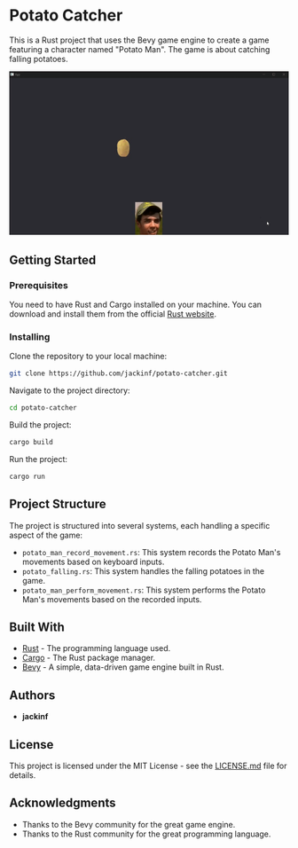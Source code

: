 # Potato Catcher

This is a Rust project that uses the Bevy game engine to create a game featuring a character named "Potato Man". 
The game is about catching falling potatoes.

![Potato Catcher](docs/demo.gif)

## Getting Started

### Prerequisites

You need to have Rust and Cargo installed on your machine. You can download and install them from the official [Rust website](https://www.rust-lang.org/tools/install).

### Installing

Clone the repository to your local machine:

```bash
git clone https://github.com/jackinf/potato-catcher.git
```

Navigate to the project directory:

```bash
cd potato-catcher
```

Build the project:

```bash
cargo build
```

Run the project:

```bash
cargo run
```

## Project Structure

The project is structured into several systems, each handling a specific aspect of the game:

- `potato_man_record_movement.rs`: This system records the Potato Man's movements based on keyboard inputs.
- `potato_falling.rs`: This system handles the falling potatoes in the game.
- `potato_man_perform_movement.rs`: This system performs the Potato Man's movements based on the recorded inputs.

## Built With

- [Rust](https://www.rust-lang.org/) - The programming language used.
- [Cargo](https://doc.rust-lang.org/cargo/) - The Rust package manager.
- [Bevy](https://bevyengine.org/) - A simple, data-driven game engine built in Rust.

## Authors

- **jackinf** 

## License

This project is licensed under the MIT License - see the [LICENSE.md](LICENSE.md) file for details.

## Acknowledgments

- Thanks to the Bevy community for the great game engine.
- Thanks to the Rust community for the great programming language.